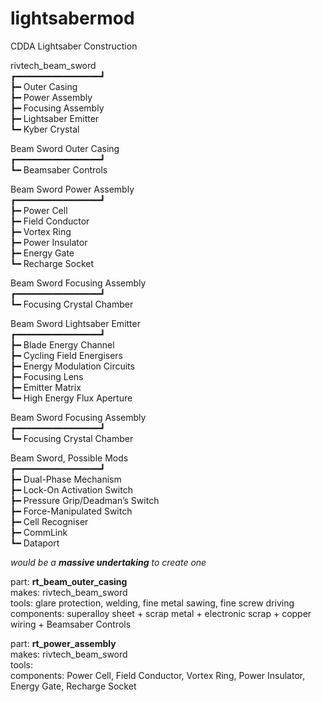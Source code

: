# lightsabermod
CDDA Lightsaber Construction

rivtech_beam_sword  
┏━━━━━━━━━━━━━━━━┛  
┣━ Outer Casing  
┣━ Power Assembly  
┣━ Focusing Assembly  
┣━ Lightsaber Emitter  
┗━ Kyber Crystal

Beam Sword Outer Casing  
┏━━━━━━━━━━━━━━━━┛  
┗━ Beamsaber Controls

Beam Sword Power Assembly  
┏━━━━━━━━━━━━━━━━┛  
┣━ Power Cell  
┣━ Field Conductor  
┣━ Vortex Ring  
┣━ Power Insulator  
┣━ Energy Gate  
┗━ Recharge Socket  

Beam Sword Focusing Assembly  
┏━━━━━━━━━━━━━━━━┛  
┗━ Focusing Crystal Chamber

Beam Sword Lightsaber Emitter  
┏━━━━━━━━━━━━━━━━┛  
┣━ Blade Energy Channel  
┣━ Cycling Field Energisers  
┣━ Energy Modulation Circuits  
┣━ Focusing Lens  
┣━ Emitter Matrix  
┗━ High Energy Flux Aperture  

Beam Sword Focusing Assembly  
┏━━━━━━━━━━━━━━━━┛  
┗━ Focusing Crystal Chamber

Beam Sword, Possible Mods  
┏━━━━━━━━━━━━━━━━┛  
┣━ Dual-Phase Mechanism  
┣━ Lock-On Activation Switch  
┣━ Pressure Grip/Deadman’s Switch  
┣━ Force-Manipulated Switch  
┣━ Cell Recogniser  
┣━ CommLink  
┗━ Dataport

*would be a **massive undertaking** to create one*

part: **rt_beam_outer_casing**  
makes: rivtech_beam_sword  
tools: glare protection, welding, fine metal sawing, fine screw driving  
components: superalloy sheet + scrap metal + electronic scrap + copper wiring + Beamsaber Controls

part: **rt_power_assembly**  
makes: rivtech_beam_sword  
tools:  
components: Power Cell, Field Conductor, Vortex Ring, Power Insulator, Energy Gate, Recharge Socket  